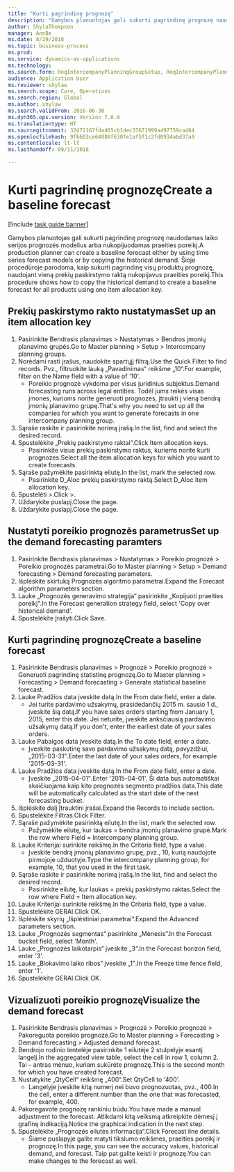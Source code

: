 ```yaml
--- 
title: "Kurti pagrindinę prognozę"
description: "Gamybos planuotojas gali sukurti pagrindinę prognozę naudodamas laiko serijos prognozės modelius arba nukopijuodamas praeities poreikį."
author: ShylaThompson
manager: AnnBe
ms.date: 8/29/2018
ms.topic: business-process
ms.prod: 
ms.service: dynamics-ax-applications
ms.technology: 
ms.search.form: ReqIntercompanyPlanningGroupSetup, ReqIntercompanyPlanningGroupAllocKeys, ReqDemPlanForecastParameters, ReqDemPlanCreateForecastDialog, SysQueryForm, ReqDemPlanForecastViewer
audience: Application User
ms.reviewer: shylaw
ms.search.scope: Core, Operations
ms.search.region: Global
ms.author: shylaw
ms.search.validFrom: 2016-06-30
ms.dyn365.ops.version: Version 7.0.0
ms.translationtype: HT
ms.sourcegitcommit: 32d71167fdad65cb1dec37671999a497759ca484
ms.openlocfilehash: 9fb603ce64988f638fe1af5f1c2fd0934abd37a9
ms.contentlocale: lt-lt
ms.lasthandoff: 09/11/2018

---
```

# <a name="create-a-baseline-forecast"></a><span data-ttu-id="d167d-103">Kurti pagrindinę prognozę</span><span class="sxs-lookup"><span data-stu-id="d167d-103">Create a baseline forecast</span></span>

[!include [task guide banner](../../includes/task-guide-banner.md)]

<span data-ttu-id="d167d-104">Gamybos planuotojas gali sukurti pagrindinę prognozę naudodamas laiko serijos prognozės modelius arba nukopijuodamas praeities poreikį.</span><span class="sxs-lookup"><span data-stu-id="d167d-104">A production planner can create a baseline forecast either by using time series forecast models or by copying the historical demand.</span></span> <span data-ttu-id="d167d-105">Šioje procedūroje parodoma, kaip sukurti pagrindinę visų produktų prognozę, naudojant vieną prekių paskirstymo raktą nukopijavus praeities poreikį.</span><span class="sxs-lookup"><span data-stu-id="d167d-105">This procedure shows how to copy the historical demand to create a baseline forecast for all products using one item allocation key.</span></span> 


## <a name="set-up-an-item-allocation-key"></a><span data-ttu-id="d167d-106">Prekių paskirstymo rakto nustatymas</span><span class="sxs-lookup"><span data-stu-id="d167d-106">Set up an item allocation key</span></span>
1. <span data-ttu-id="d167d-107">Pasirinkite Bendrasis planavimas > Nustatymas > Bendros įmonių planavimo grupės.</span><span class="sxs-lookup"><span data-stu-id="d167d-107">Go to Master planning > Setup > Intercompany planning groups.</span></span>
2. <span data-ttu-id="d167d-108">Norėdami rasti įrašus, naudokite spartųjį filtrą.</span><span class="sxs-lookup"><span data-stu-id="d167d-108">Use the Quick Filter to find records.</span></span> <span data-ttu-id="d167d-109">Pvz., filtruokite lauką „Pavadinimas“ reikšme „10“.</span><span class="sxs-lookup"><span data-stu-id="d167d-109">For example, filter on the Name field with a value of '10'.</span></span>
    * <span data-ttu-id="d167d-110">Poreikio prognozė vykdoma per visus juridinius subjektus.</span><span class="sxs-lookup"><span data-stu-id="d167d-110">Demand forecasting runs across legal entities.</span></span> <span data-ttu-id="d167d-111">Todėl jums reikės visas įmones, kurioms norite generuoti prognozes, įtraukti į vieną bendrą įmonių planavimo grupę.</span><span class="sxs-lookup"><span data-stu-id="d167d-111">That's why you need to set up all the companies for which you want to generate forecasts in one intercompany planning group.</span></span>  
3. <span data-ttu-id="d167d-112">Sąraše raskite ir pasirinkite norimą įrašą.</span><span class="sxs-lookup"><span data-stu-id="d167d-112">In the list, find and select the desired record.</span></span>
4. <span data-ttu-id="d167d-113">Spustelėkite „Prekių paskirstymo raktai“.</span><span class="sxs-lookup"><span data-stu-id="d167d-113">Click Item allocation keys.</span></span>
    * <span data-ttu-id="d167d-114">Pasirinkite visus prekių paskirstymo raktus, kuriems norite kurti prognozes.</span><span class="sxs-lookup"><span data-stu-id="d167d-114">Select all the item allocation keys for which you want to create forecasts.</span></span>  
5. <span data-ttu-id="d167d-115">Sąraše pažymėkite pasirinktą eilutę.</span><span class="sxs-lookup"><span data-stu-id="d167d-115">In the list, mark the selected row.</span></span>
    * <span data-ttu-id="d167d-116">Pasirinkite D_Aloc prekių paskirstymo raktą.</span><span class="sxs-lookup"><span data-stu-id="d167d-116">Select D_Aloc item allocation key.</span></span>  
6. <span data-ttu-id="d167d-117">Spustelėti >.</span><span class="sxs-lookup"><span data-stu-id="d167d-117">Click >.</span></span>
7. <span data-ttu-id="d167d-118">Uždarykite puslapį.</span><span class="sxs-lookup"><span data-stu-id="d167d-118">Close the page.</span></span>
8. <span data-ttu-id="d167d-119">Uždarykite puslapį.</span><span class="sxs-lookup"><span data-stu-id="d167d-119">Close the page.</span></span>

## <a name="set-up-the-demand-forecasting-paramters"></a><span data-ttu-id="d167d-120">Nustatyti poreikio prognozės parametrus</span><span class="sxs-lookup"><span data-stu-id="d167d-120">Set up the demand forecasting paramters</span></span>
1. <span data-ttu-id="d167d-121">Pasirinkite Bendrasis planavimas > Nustatymas > Poreikio prognozė > Poreikio prognozės parametrai.</span><span class="sxs-lookup"><span data-stu-id="d167d-121">Go to Master planning > Setup > Demand forecasting > Demand forecasting parameters.</span></span>
2. <span data-ttu-id="d167d-122">Išplėskite skirtuką Prognozės algoritmo parametrai.</span><span class="sxs-lookup"><span data-stu-id="d167d-122">Expand the Forecast algorithm parameters section.</span></span>
3. <span data-ttu-id="d167d-123">Lauke „Prognozės generavimo strategija“ pasirinkite „Kopijuoti praeities poreikį".</span><span class="sxs-lookup"><span data-stu-id="d167d-123">In the Forecast generation strategy field, select 'Copy over historical demand'.</span></span>
4. <span data-ttu-id="d167d-124">Spustelėkite Įrašyti.</span><span class="sxs-lookup"><span data-stu-id="d167d-124">Click Save.</span></span>

## <a name="create-a-baseline-forecast"></a><span data-ttu-id="d167d-125">Kurti pagrindinę prognozę</span><span class="sxs-lookup"><span data-stu-id="d167d-125">Create a baseline forecast</span></span>
1. <span data-ttu-id="d167d-126">Pasirinkite Bendrasis planavimas > Prognozė > Poreikio prognozė > Generuoti pagrindinę statistinę prognozę.</span><span class="sxs-lookup"><span data-stu-id="d167d-126">Go to Master planning > Forecasting > Demand forecasting > Generate statistical baseline forecast.</span></span>
2. <span data-ttu-id="d167d-127">Lauke Pradžios data įveskite datą.</span><span class="sxs-lookup"><span data-stu-id="d167d-127">In the From date field, enter a date.</span></span>
    * <span data-ttu-id="d167d-128">Jei turite pardavimo užsakymų, prasidedančių 2015 m. sausio 1 d., įveskite šią datą.</span><span class="sxs-lookup"><span data-stu-id="d167d-128">If you have sales orders starting from January 1, 2015, enter this date.</span></span> <span data-ttu-id="d167d-129">Jei neturite, įveskite anksčiausią pardavimo užsakymų datą.</span><span class="sxs-lookup"><span data-stu-id="d167d-129">If you don't, enter the earliest date of your sales orders.</span></span>  
3. <span data-ttu-id="d167d-130">Lauke Pabaigos data įveskite datą.</span><span class="sxs-lookup"><span data-stu-id="d167d-130">In the To date field, enter a date.</span></span>
    * <span data-ttu-id="d167d-131">Įveskite paskutinę savo pardavimo užsakymų datą, pavyzdžiui, „2015-03-31‟.</span><span class="sxs-lookup"><span data-stu-id="d167d-131">Enter the last date of your sales orders, for example '2015-03-31'.</span></span>  
4. <span data-ttu-id="d167d-132">Lauke Pradžios data įveskite datą.</span><span class="sxs-lookup"><span data-stu-id="d167d-132">In the From date field, enter a date.</span></span>
    * <span data-ttu-id="d167d-133">Įveskite „2015-04-01‟.</span><span class="sxs-lookup"><span data-stu-id="d167d-133">Enter '2015-04-01'.</span></span> <span data-ttu-id="d167d-134">Ši data bus automatiškai skaičiuojama kaip kito prognozės segmento pradžios data.</span><span class="sxs-lookup"><span data-stu-id="d167d-134">This date will be automatically calculated as the start date of the next forecasting bucket.</span></span>  
5. <span data-ttu-id="d167d-135">Išplėskite dalį Įtrauktini įrašai.</span><span class="sxs-lookup"><span data-stu-id="d167d-135">Expand the Records to include section.</span></span>
6. <span data-ttu-id="d167d-136">Spustelėkite Filtras.</span><span class="sxs-lookup"><span data-stu-id="d167d-136">Click Filter.</span></span>
7. <span data-ttu-id="d167d-137">Sąraše pažymėkite pasirinktą eilutę.</span><span class="sxs-lookup"><span data-stu-id="d167d-137">In the list, mark the selected row.</span></span>
    * <span data-ttu-id="d167d-138">Pažymėkite eilutę, kur laukas = bendra įmonių planavimo grupė.</span><span class="sxs-lookup"><span data-stu-id="d167d-138">Mark the row where Field = Intercompany planning group.</span></span>  
8. <span data-ttu-id="d167d-139">Lauke Kriterijai surinkite reikšmę.</span><span class="sxs-lookup"><span data-stu-id="d167d-139">In the Criteria field, type a value.</span></span>
    * <span data-ttu-id="d167d-140">Įveskite bendrą įmonių planavimo grupę, pvz., 10, kurią naudojote pirmojoje užduotyje.</span><span class="sxs-lookup"><span data-stu-id="d167d-140">Type the intercompany planning group, for example, 10, that you used in the first task.</span></span>  
9. <span data-ttu-id="d167d-141">Sąraše raskite ir pasirinkite norimą įrašą.</span><span class="sxs-lookup"><span data-stu-id="d167d-141">In the list, find and select the desired record.</span></span>
    * <span data-ttu-id="d167d-142">Pasirinkite eilutę, kur laukas = prekių paskirstymo raktas.</span><span class="sxs-lookup"><span data-stu-id="d167d-142">Select the row where Field = Item allocation key.</span></span>  
10. <span data-ttu-id="d167d-143">Lauke Kriterijai surinkite reikšmę.</span><span class="sxs-lookup"><span data-stu-id="d167d-143">In the Criteria field, type a value.</span></span>
11. <span data-ttu-id="d167d-144">Spustelėkite GERAI.</span><span class="sxs-lookup"><span data-stu-id="d167d-144">Click OK.</span></span>
12. <span data-ttu-id="d167d-145">Išplėskite skyrių „Išplėstiniai parametrai“.</span><span class="sxs-lookup"><span data-stu-id="d167d-145">Expand the Advanced parameters section.</span></span>
13. <span data-ttu-id="d167d-146">Lauke „Prognozės segmentas“ pasirinkite „Mėnesis“.</span><span class="sxs-lookup"><span data-stu-id="d167d-146">In the Forecast bucket field, select 'Month'.</span></span>
14. <span data-ttu-id="d167d-147">Lauke „Prognozės laikotarpis“ įveskite „3“.</span><span class="sxs-lookup"><span data-stu-id="d167d-147">In the Forecast horizon field, enter '3'.</span></span>
15. <span data-ttu-id="d167d-148">Lauke „Blokavimo laiko ribos“ įveskite „1‟.</span><span class="sxs-lookup"><span data-stu-id="d167d-148">In the Freeze time fence field, enter '1'.</span></span>
16. <span data-ttu-id="d167d-149">Spustelėkite GERAI.</span><span class="sxs-lookup"><span data-stu-id="d167d-149">Click OK.</span></span>

## <a name="visualize-the-demand-forecast"></a><span data-ttu-id="d167d-150">Vizualizuoti poreikio prognozę</span><span class="sxs-lookup"><span data-stu-id="d167d-150">Visualize the demand forecast</span></span>
1. <span data-ttu-id="d167d-151">Pasirinkite Bendrasis planavimas > Prognozė > Poreikio prognozė > Pakoreguota poreikio prognozė.</span><span class="sxs-lookup"><span data-stu-id="d167d-151">Go to Master planning > Forecasting > Demand forecasting > Adjusted demand forecast.</span></span>
2. <span data-ttu-id="d167d-152">Bendrojo rodinio lentelėje pasirinkite 1 eilutėje 2 stulpelyje esantį langelį.</span><span class="sxs-lookup"><span data-stu-id="d167d-152">In the aggregated view table, select the cell in row 1, column 2.</span></span> <span data-ttu-id="d167d-153">Tai – antras mėnuo, kuriam sukūrėte prognozę.</span><span class="sxs-lookup"><span data-stu-id="d167d-153">This is the second month for which you have created forecast.</span></span>
3. <span data-ttu-id="d167d-154">Nustatykite „QtyCell“ reikšmę „400“.</span><span class="sxs-lookup"><span data-stu-id="d167d-154">Set QtyCell to '400'.</span></span>
    * <span data-ttu-id="d167d-155">Langelyje įveskite kitą numerį nei buvo prognozuotas, pvz., 400.</span><span class="sxs-lookup"><span data-stu-id="d167d-155">In the cell, enter a different number than the one that was forecasted, for example, 400.</span></span>  
4. <span data-ttu-id="d167d-156">Pakoregavote prognozę rankiniu būdu.</span><span class="sxs-lookup"><span data-stu-id="d167d-156">You have made a manual adjustment to the forecast.</span></span> <span data-ttu-id="d167d-157">Atlikdami kitą veiksmą atkreipkite dėmesį į grafinę indikaciją.</span><span class="sxs-lookup"><span data-stu-id="d167d-157">Notice the graphical indication in the next step.</span></span>
5. <span data-ttu-id="d167d-158">Spustelėkite „Prognozės eilutės informacija“.</span><span class="sxs-lookup"><span data-stu-id="d167d-158">Click Forecast line details.</span></span>
    * <span data-ttu-id="d167d-159">Šiame puslapyje galite matyti tikslumo reikšmes, praeities poreikį ir prognozę.</span><span class="sxs-lookup"><span data-stu-id="d167d-159">In this page, you can see the accuracy values, historical demand, and forecast.</span></span> <span data-ttu-id="d167d-160">Taip pat galite keisti ir prognozę.</span><span class="sxs-lookup"><span data-stu-id="d167d-160">You can make changes to the forecast as well.</span></span>  


